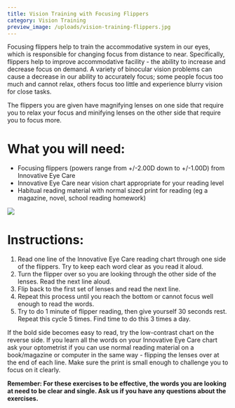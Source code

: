 ```yaml
---
title: Vision Training with Focusing Flippers
category: Vision Training
preview_image: /uploads/vision-training-flippers.jpg
---
```


<p>Focusing flippers help to train the accommodative system in our eyes, which is responsible for changing focus from distance to near. Specifically, flippers help to improve accommodative facility - the ability to increase and decrease focus on demand. A variety of binocular vision problems can cause a decrease in our ability to accurately focus; some people focus too much and cannot relax, others focus too little and experience blurry vision for close tasks. 

<p>The flippers you are given have magnifying lenses on one side that require you to relax your focus and minifying lenses on the other side that require you to focus more.  

# What you will need:

  * Focusing flippers (powers range from +/-2.00D down to +/-1.00D) from Innovative Eye Care
  * Innovative Eye Care near vision chart appropriate for your reading level
  * Habitual reading material with normal sized print for reading (eg a magazine, novel, school reading homework)

![](vision-training-flippers.jpg)

# Instructions:

  1. Read one line of the Innovative Eye Care reading chart through one side of the flippers. Try to keep each word clear as you read it aloud.
  2. Turn the flipper over so you are looking through the other side of the lenses. Read the next line aloud.
  3. Flip back to the first set of lenses and read the next line.
  4. Repeat this process until you reach the bottom or cannot focus well enough to read the words.
  5. Try to do 1 minute of flipper reading, then give yourself 30 seconds rest. Repeat this cycle 5 times. Find time to do this 3 times a day.

If the bold side becomes easy to read, try the low-contrast chart on the reverse side. If you learn all the words on your Innovative Eye Care chart ask your optometrist if you can use normal reading material on a book/magazine or computer in the same way - flipping the lenses over at the end of each line. Make sure the print is small enough to challenge you to focus on it clearly.

**Remember: For these exercises to be effective, the words you are looking at need to be clear and single. Ask us if you have any questions about the exercises.**
